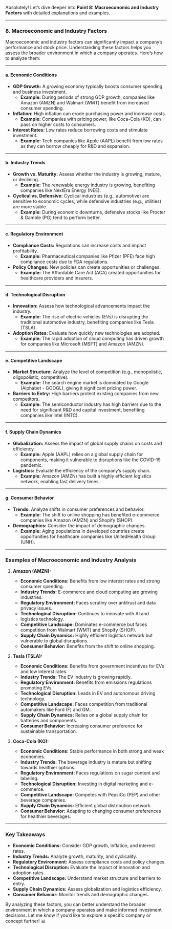 Absolutely! Let’s dive deeper into **Point 8: Macroeconomic and Industry Factors** with detailed explanations and examples.

---

### **8. Macroeconomic and Industry Factors**

Macroeconomic and industry factors can significantly impact a company’s performance and stock price. Understanding these factors helps you assess the broader environment in which a company operates. Here’s how to analyze them:

---

#### **a. Economic Conditions**
   - **GDP Growth:** A growing economy typically boosts consumer spending and business investment.
     - **Example:** During periods of strong GDP growth, companies like Amazon (AMZN) and Walmart (WMT) benefit from increased consumer spending.
   - **Inflation:** High inflation can erode purchasing power and increase costs.
     - **Example:** Companies with pricing power, like Coca-Cola (KO), can pass on higher costs to consumers.
   - **Interest Rates:** Low rates reduce borrowing costs and stimulate investment.
     - **Example:** Tech companies like Apple (AAPL) benefit from low rates as they can borrow cheaply for R&D and expansion.

---

#### **b. Industry Trends**
   - **Growth vs. Maturity:** Assess whether the industry is growing, mature, or declining.
     - **Example:** The renewable energy industry is growing, benefiting companies like NextEra Energy (NEE).
   - **Cyclical vs. Defensive:** Cyclical industries (e.g., automotive) are sensitive to economic cycles, while defensive industries (e.g., utilities) are more stable.
     - **Example:** During economic downturns, defensive stocks like Procter & Gamble (PG) tend to perform better.

---

#### **c. Regulatory Environment**
   - **Compliance Costs:** Regulations can increase costs and impact profitability.
     - **Example:** Pharmaceutical companies like Pfizer (PFE) face high compliance costs due to FDA regulations.
   - **Policy Changes:** New policies can create opportunities or challenges.
     - **Example:** The Affordable Care Act (ACA) created opportunities for healthcare providers and insurers.

---

#### **d. Technological Disruption**
   - **Innovation:** Assess how technological advancements impact the industry.
     - **Example:** The rise of electric vehicles (EVs) is disrupting the traditional automotive industry, benefiting companies like Tesla (TSLA).
   - **Adoption Rates:** Evaluate how quickly new technologies are adopted.
     - **Example:** The rapid adoption of cloud computing has driven growth for companies like Microsoft (MSFT) and Amazon (AMZN).

---

#### **e. Competitive Landscape**
   - **Market Structure:** Analyze the level of competition (e.g., monopolistic, oligopolistic, competitive).
     - **Example:** The search engine market is dominated by Google (Alphabet - GOOGL), giving it significant pricing power.
   - **Barriers to Entry:** High barriers protect existing companies from new competitors.
     - **Example:** The semiconductor industry has high barriers due to the need for significant R&D and capital investment, benefiting companies like Intel (INTC).

---

#### **f. Supply Chain Dynamics**
   - **Globalization:** Assess the impact of global supply chains on costs and efficiency.
     - **Example:** Apple (AAPL) relies on a global supply chain for components, making it vulnerable to disruptions like the COVID-19 pandemic.
   - **Logistics:** Evaluate the efficiency of the company’s supply chain.
     - **Example:** Amazon (AMZN) has built a highly efficient logistics network, enabling fast delivery times.

---

#### **g. Consumer Behavior**
   - **Trends:** Analyze shifts in consumer preferences and behavior.
     - **Example:** The shift to online shopping has benefited e-commerce companies like Amazon (AMZN) and Shopify (SHOP).
   - **Demographics:** Consider the impact of demographic changes.
     - **Example:** Aging populations in developed countries create opportunities for healthcare companies like UnitedHealth Group (UNH).

---

### **Examples of Macroeconomic and Industry Analysis**

1. **Amazon (AMZN):**
   - **Economic Conditions:** Benefits from low interest rates and strong consumer spending.
   - **Industry Trends:** E-commerce and cloud computing are growing industries.
   - **Regulatory Environment:** Faces scrutiny over antitrust and data privacy issues.
   - **Technological Disruption:** Continues to innovate with AI and logistics technology.
   - **Competitive Landscape:** Dominates e-commerce but faces competition from Walmart (WMT) and Shopify (SHOP).
   - **Supply Chain Dynamics:** Highly efficient logistics network but vulnerable to global disruptions.
   - **Consumer Behavior:** Benefits from the shift to online shopping.

2. **Tesla (TSLA):**
   - **Economic Conditions:** Benefits from government incentives for EVs and low interest rates.
   - **Industry Trends:** The EV industry is growing rapidly.
   - **Regulatory Environment:** Benefits from emissions regulations promoting EVs.
   - **Technological Disruption:** Leads in EV and autonomous driving technology.
   - **Competitive Landscape:** Faces competition from traditional automakers like Ford (F) and GM.
   - **Supply Chain Dynamics:** Relies on a global supply chain for batteries and components.
   - **Consumer Behavior:** Increasing consumer preference for sustainable transportation.

3. **Coca-Cola (KO):**
   - **Economic Conditions:** Stable performance in both strong and weak economies.
   - **Industry Trends:** The beverage industry is mature but shifting towards healthier options.
   - **Regulatory Environment:** Faces regulations on sugar content and labeling.
   - **Technological Disruption:** Investing in digital marketing and e-commerce.
   - **Competitive Landscape:** Competes with PepsiCo (PEP) and other beverage companies.
   - **Supply Chain Dynamics:** Efficient global distribution network.
   - **Consumer Behavior:** Adapting to changing consumer preferences for healthier beverages.

---

### **Key Takeaways**
- **Economic Conditions:** Consider GDP growth, inflation, and interest rates.
- **Industry Trends:** Analyze growth, maturity, and cyclicality.
- **Regulatory Environment:** Assess compliance costs and policy changes.
- **Technological Disruption:** Evaluate the impact of innovation and adoption rates.
- **Competitive Landscape:** Understand market structure and barriers to entry.
- **Supply Chain Dynamics:** Assess globalization and logistics efficiency.
- **Consumer Behavior:** Monitor trends and demographic changes.

By analyzing these factors, you can better understand the broader environment in which a company operates and make informed investment decisions. Let me know if you’d like to explore a specific company or concept further! 📊
